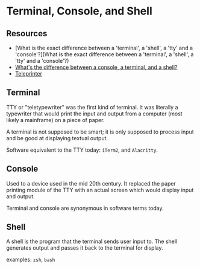 Terminal, Console, and Shell
===

Resources
---
- [What is the exact difference between a 'terminal', a 'shell', a 'tty' and a 'console'?](What is the exact difference between a 'terminal', a 'shell', a 'tty' and a 'console'?)
- [What's the difference between a console, a terminal, and a shell?](https://www.hanselman.com/blog/WhatsTheDifferenceBetweenAConsoleATerminalAndAShell.aspx)
- [
    Teleprinter](https://en.wikipedia.org/wiki/Teleprinter)

Terminal
---

TTY or "teletypewriter" was the first kind of terminal. It was literally a
typewriter that would print the input and output from a computer (most likely a
mainframe) on a piece of paper.

A terminal is not supposed to be smart; it is only supposed to process input
and be good at displaying textual output.

Software equivalent to the TTY today: `iTerm2`, and `Alacritty`.

Console
---

Used to a device used in the mid 20th century. It replaced the paper printing
module of the TTY with an actual screen which would display input and output.

Terminal and console are synonymous in software terms today.

Shell
---

A shell is the program that the terminal sends user input to. The shell
generates output and passes it back to the terminal for display.

examples: `zsh`, `bash`
